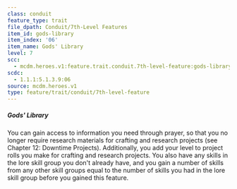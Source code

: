 ```yaml
---
class: conduit
feature_type: trait
file_dpath: Conduit/7th-Level Features
item_id: gods-library
item_index: '06'
item_name: Gods' Library
level: 7
scc:
  - mcdm.heroes.v1:feature.trait.conduit.7th-level-feature:gods-library
scdc:
  - 1.1.1:5.1.3.9:06
source: mcdm.heroes.v1
type: feature/trait/conduit/7th-level-feature
---
```


##### Gods' Library

You can gain access to information you need through prayer, so that you no longer require research materials for crafting and research projects (see Chapter 12: Downtime Projects). Additionally, you add your level to project rolls you make for crafting and research projects. You also have any skills in the lore skill group you don't already have, and you gain a number of skills from any other skill groups equal to the number of skills you had in the lore skill group before you gained this feature.
